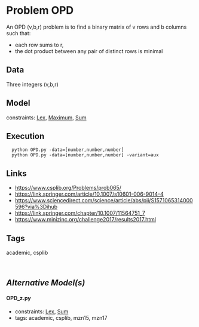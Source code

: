 # Problem OPD

An OPD (v,b,r) problem is to find a binary matrix of v rows and b columns such that:
   - each row sums to r,
   - the dot product between any pair of distinct rows is minimal

## Data
  Three integers (v,b,r)

## Model
  constraints: [Lex](http://pycsp.org/documentation/constraints/Lex), [Maximum](http://pycsp.org/documentation/constraints/Maximum), [Sum](http://pycsp.org/documentation/constraints/Sum)

## Execution
```
  python OPD.py -data=[number,number,number]
  python OPD.py -data=[number,number,number] -variant=aux
```

## Links
  - https://www.csplib.org/Problems/prob065/
  - https://link.springer.com/article/10.1007/s10601-006-9014-4
  - https://www.sciencedirect.com/science/article/abs/pii/S1571065314000596?via%3Dihub
  - https://link.springer.com/chapter/10.1007/11564751_7
  - https://www.minizinc.org/challenge2017/results2017.html

## Tags
  academic, csplib

<br />

## _Alternative Model(s)_

#### OPD_z.py
 - constraints: [Lex](http://pycsp.org/documentation/constraints/Lex), [Sum](http://pycsp.org/documentation/constraints/Sum)
 - tags: academic, csplib, mzn15, mzn17
